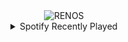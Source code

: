 <div align="center">
<picture>
    <source media="(prefers-color-scheme: dark)" srcset="https://i.ibb.co/QwPWSZ6/output-gif.gif">
    <source media="(prefers-color-scheme: light)" srcset="https://i.ibb.co/QwPWSZ6/output-gif.gif">
    <img alt="RENOS" src="https://i.ibb.co/QwPWSZ6/output-gif.gif">
</picture>
<details>
<summary>Spotify Recently Played</summary>
<img src="https://spotify-recently-played-readme.vercel.app/api?user=31d6d6zerc5ct6kck32na2ozsqf4&unique=1&width=400" alt="Spotify" />
</details>
</div>

<!-- Image deletion URL: https://ibb.co/yj6zvD8/707272d4a11219da70ec128816439eda -->